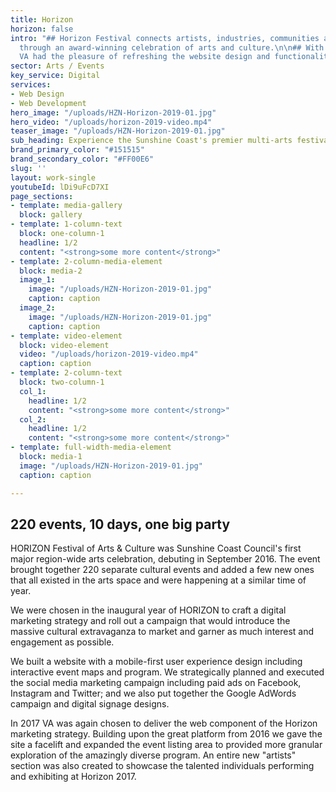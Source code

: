 ```yaml
---
title: Horizon
horizon: false
intro: "## Horizon Festival connects artists, industries, communities and audiences
  through an award-winning celebration of arts and culture.\n\n## With a 4 year relationship,
  VA had the pleasure of refreshing the website design and functionality. "
sector: Arts / Events
key_service: Digital
services:
- Web Design
- Web Development
hero_image: "/uploads/HZN-Horizon-2019-01.jpg"
hero_video: "/uploads/horizon-2019-video.mp4"
teaser_image: "/uploads/HZN-Horizon-2019-01.jpg"
sub_heading: Experience the Sunshine Coast's premier multi-arts festival.
brand_primary_color: "#151515"
brand_secondary_color: "#FF00E6"
slug: ''
layout: work-single
youtubeId: lDi9uFcD7XI
page_sections:
- template: media-gallery
  block: gallery
- template: 1-column-text
  block: one-column-1
  headline: 1/2
  content: "<strong>some more content</strong>"
- template: 2-column-media-element
  block: media-2
  image_1: 
    image: "/uploads/HZN-Horizon-2019-01.jpg"
    caption: caption
  image_2: 
    image: "/uploads/HZN-Horizon-2019-01.jpg"
    caption: caption
- template: video-element
  block: video-element
  video: "/uploads/horizon-2019-video.mp4"
  caption: caption
- template: 2-column-text
  block: two-column-1
  col_1:
    headline: 1/2
    content: "<strong>some more content</strong>"
  col_2:
    headline: 1/2
    content: "<strong>some more content</strong>"
- template: full-width-media-element
  block: media-1
  image: "/uploads/HZN-Horizon-2019-01.jpg"
  caption: caption

---
```

## 220 events, 10 days, one big party

HORIZON Festival of Arts & Culture was Sunshine Coast Council's first major region-wide arts celebration, debuting in September 2016. The event brought together 220 separate cultural events and added a few new ones that all existed in the arts space and were happening at a similar time of year.

We were chosen in the inaugural year of HORIZON to craft a digital marketing strategy and roll out a campaign that would introduce the massive cultural extravaganza to market and garner as much interest and engagement as possible.

We built a website with a mobile-first user experience design including interactive event maps and program. We strategically planned and executed the social media marketing campaign including paid ads on Facebook, Instagram and Twitter; and we also put together the Google AdWords campaign and digital signage designs.

In 2017 VA was again chosen to deliver the web component of the Horizon marketing strategy. Building upon the great platform from 2016 we gave the site a facelift and expanded the event listing area to provided more granular exploration of the amazingly diverse program. An entire new "artists" section was also created to showcase the talented individuals performing and exhibiting at Horizon 2017.
